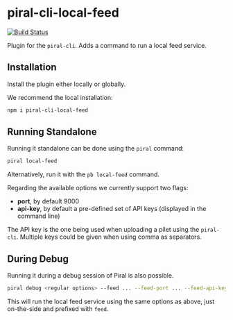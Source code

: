 # piral-cli-local-feed

[![Build Status](https://florianrappl.visualstudio.com/piral-cli-local-feed/_apis/build/status/FlorianRappl.piral-cli-local-feed?branchName=master)](https://florianrappl.visualstudio.com/piral-cli-local-feed/_build/latest?definitionId=13&branchName=master)

Plugin for the `piral-cli`. Adds a command to run a local feed service.

## Installation

Install the plugin either locally or globally.

We recommend the local installation:

```sh
npm i piral-cli-local-feed
```

## Running Standalone

Running it standalone can be done using the `piral` command:

```sh
piral local-feed
```

Alternatively, run it with the `pb local-feed` command.

Regarding the available options we currently support two flags:

- **port**, by default 9000
- **api-key**, by default a pre-defined set of API keys (displayed in the command line)

The API key is the one being used when uploading a pilet using the `piral-cli`. Multiple keys could be given when using comma as separators.

## During Debug

Running it during a debug session of Piral is also possible.

```sh
piral debug <regular options> --feed ... --feed-port ... --feed-api-key ...
```

This will run the local feed service using the same options as above, just on-the-side and prefixed with `feed`.
